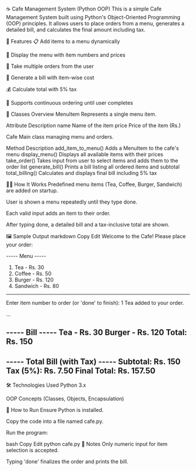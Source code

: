 ☕ Cafe Management System (Python OOP)
This is a simple Cafe Management System built using Python's Object-Oriented Programming (OOP) principles. It allows users to place orders from a menu, generates a detailed bill, and calculates the final amount including tax.

🚀 Features
📋 Add items to a menu dynamically

📜 Display the menu with item numbers and prices

🛒 Take multiple orders from the user

🧾 Generate a bill with item-wise cost

💰 Calculate total with 5% tax

🔁 Supports continuous ordering until user completes

🧱 Classes Overview
MenuItem
Represents a single menu item.

Attribute	Description
name	Name of the item
price	Price of the item (Rs.)

Cafe
Main class managing menu and orders.

Method	Description
add_item_to_menu()	Adds a MenuItem to the cafe's menu
display_menu()	Displays all available items with their prices
take_order()	Takes input from user to select items and adds them to the order list
generate_bill()	Prints a bill listing all ordered items and subtotal
total_billing()	Calculates and displays final bill including 5% tax

🧑‍💻 How It Works
Predefined menu items (Tea, Coffee, Burger, Sandwich) are added on startup.

User is shown a menu repeatedly until they type done.

Each valid input adds an item to their order.

After typing done, a detailed bill and a tax-inclusive total are shown.

🖼️ Sample Output
markdown
Copy
Edit
Welcome to the Cafe!
Please place your order:

----- Menu -----
1. Tea - Rs. 30
2. Coffee - Rs. 50
3. Burger - Rs. 120
4. Sandwich - Rs. 80
----------------

Enter item number to order (or 'done' to finish): 1
Tea added to your order.

...

----- Bill -----
Tea - Rs. 30
Burger - Rs. 120
Total: Rs. 150
----------------

----- Total Bill (with Tax) -----
Subtotal: Rs. 150
Tax (5%): Rs. 7.50
Final Total: Rs. 157.50
---------------------------------
🛠️ Technologies Used
Python 3.x

OOP Concepts (Classes, Objects, Encapsulation)

📂 How to Run
Ensure Python is installed.

Copy the code into a file named cafe.py.

Run the program:

bash
Copy
Edit
python cafe.py
📌 Notes
Only numeric input for item selection is accepted.

Typing 'done' finalizes the order and prints the bill.
